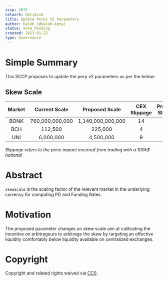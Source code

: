 ```yaml
---
sccp: 2075
network: Optimism
title: Update Perps V2 Parameters
author: Kaleb (@kaleb-keny)
status: Vote_Pending
created: 2023-01-22
type: Governance
---
```


# Simple Summary

This SCCP proposes to update the perp v2 parameters as per the below:

## Skew Scale

| **Market** | **Current Scale** | **Proposed Scale** | **CEX Slippage** | **Proposed Slippage** |
|:----------:|:-----------------:|:------------------:|:----------------:|:---------------------:|
|    BONK    |  760,000,000,000  |  1,140,000,000,000 |        14        |           39          |
|     BCH    |      112,500      |       225,000      |         4        |           10          |
|     UNI    |     6,000,000     |      4,500,000     |         9        |           17          |

*Slippage refers to the price impact incurred from trading with a 100k$ notional*


# Abstract

`skewScale` is the scaling factor of the relevant market in the underlying currency for computing PD and Funding Rates.

# Motivation

The proposed parameter changes on skew scale aim at calibrating the incentive on arbitrageurs to arbitrage the skew by targeting an effective liquidity comfortably below liquidity available on centralized exchanges.

# Copyright

Copyright and related rights waived via [CC0](https://creativecommons.org/publicdomain/zero/1.0/).


